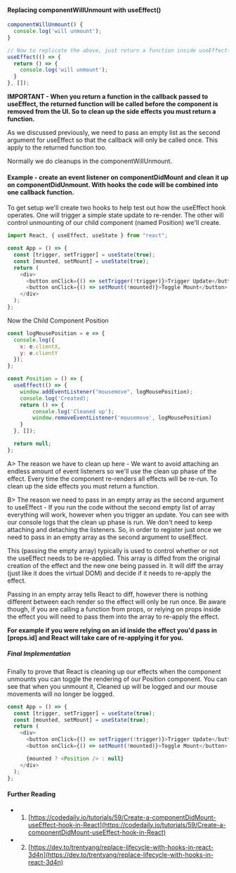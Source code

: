 #### Replacing componentWillUnmount with useEffect()

```js
componentWillUnmount() {
  console.log('will unmount');
}

// Now to replicate the above, just return a function inside useEffect() which will do the same job that I amd doing inside componentWillUnmount
useEffect(() => {
  return () => {
    console.log('will unmount');
  }
}, []);
```

**IMPORTANT - When you return a function in the callback passed to useEffect, the returned function will be called before the component is removed from the UI. So to clean up the side effects you must return a function.**

As we discussed previously, we need to pass an empty list as the second argument for useEffect so that the callback will only be called once. This apply to the returned function too.

Normally we do cleanups in the componentWillUnmount.

#### Example - create an event listener on componentDidMount and clean it up on componentDidUnmount. With hooks the code will be combined into one callback function.

To get setup we'll create two hooks to help test out how the useEffect hook operates. One will trigger a simple state update to re-render. The other will control unmounting of our child component (named Position) we'll create.

```js
import React, { useEffect, useState } from "react";

const App = () => {
  const [trigger, setTrigger] = useState(true);
  const [mounted, setMount] = useState(true);
  return (
    <div>
      <button onClick={() => setTrigger(!trigger)}>Trigger Update</button>
      <button onClick={() => setMount(!mounted)}>Toggle Mount</button>
    </div>
  );
};
```

Now the Child Component Position

```js
const logMousePosition = e => {
  console.log({
    x: e.clientX,
    y: e.clientY
  });
};

const Position = () => {
  useEffect(() => {
    window.addEventListener("mousemove", logMousePosition);
    console.log('Created);
    return () => {
        console.log('Cleaned up');
        window.removeEventListener('mousemove', logMousePosition)
    }
  }, []);

  return null;
};
```

A> The reason we have to clean up here - We want to avoid attaching an endless amount of event listeners so we'll use the clean up phase of the effect. Every time the component re-renders all effects will be re-run. To clean up the side effects you must return a function.

B> The reason we need to pass in an empty array as the second argument to useEffect - If you run the code without the second empty list of array everything will work, however when you trigger an update. You can see with our console logs that the clean up phase is run. We don't need to keep attaching and detaching the listeners.
So, in order to register just once we need to pass in an empty array as the second argument to useEffect.

This (passing the empty array) typically is used to control whether or not the useEffect needs to be re-applied. This array is diffed from the original creation of the effect and the new one being passed in. It will diff the array (just like it does the virtual DOM) and decide if it needs to re-apply the effect.

Passing in an empty array tells React to diff, however there is nothing different between each render so the effect will only be run once. Be aware though, if you are calling a function from props, or relying on props inside the effect you will need to pass them into the array to re-apply the effect.

**For example if you were relying on an id inside the effect you'd pass in [props.id] and React will take care of re-applying it for you.**

##### Final Implementation

Finally to prove that React is cleaning up our effects when the component unmounts you can toggle the rendering of our Position component. You can see that when you unmount it, Cleaned up will be logged and our mouse movements will no longer be logged.

```js
const App = () => {
  const [trigger, setTrigger] = useState(true);
  const [mounted, setMount] = useState(true);
  return (
    <div>
      <button onClick={() => setTrigger(!trigger)}>Trigger Update</button>
      <button onClick={() => setMount(!mounted)}>Toggle Mount</button>

      {mounted ? <Position /> : null}
    </div>
  );
};
```

#### Further Reading

- 1.  [https://codedaily.io/tutorials/59/Create-a-componentDidMount-useEffect-hook-in-React](https://codedaily.io/tutorials/59/Create-a-componentDidMount-useEffect-hook-in-React)
- 2. [https://dev.to/trentyang/replace-lifecycle-with-hooks-in-react-3d4n](https://dev.to/trentyang/replace-lifecycle-with-hooks-in-react-3d4n)
